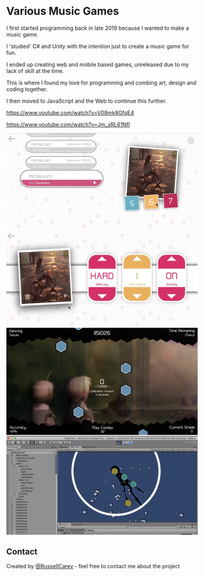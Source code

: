 # Various Music Games

I first started programming back in late 2019 because I wanted to make a music game.  

I 'studied' C# and Unity with the intention just to create a music game for fun.

I ended up creating web and mobile based games, unreleased due to my lack of skill at the time.

This is where I found my love for programming and combing art, design and coding together. 

I then moved to JavaScript and the Web to continue this further.

https://www.youtube.com/watch?v=V08mk8GfqE4

https://www.youtube.com/watch?v=Jm_xRL61NfI

![alt text](https://github.com/RussellCarey/Unity-Music-Game/blob/master/Media/s1.png?raw=true)
![alt text](https://github.com/RussellCarey/Unity-Music-Game/blob/master/Media/s2.png?raw=true)
![alt text](https://github.com/RussellCarey/Unity-Music-Game/blob/master/Media/s3.png?raw=true)
![alt text](https://github.com/RussellCarey/Unity-Music-Game/blob/master/Media/s4.png?raw=true)

## Contact

Created by [@RussellCarey](https://twitter.com/russellcareyy) - feel free to contact me about the project
